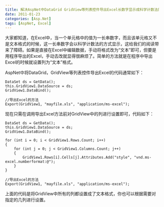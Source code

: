 ```yaml
---
title: 解决AspNet中DataGrid GridView等列表控件导出Excel长数字显示成科学计数法的问题
date: 2011-01-23
categories: [Asp.Net]
tags: [AspNet, Excel]
---
```


大家都知道，在Excel中，当一个单元格中的值为一长串数字，而且该单元格又不是文本格式的时候，这一长串数字会以科学计数法的方式显示，这给我们的阅读带来了障碍。如果是直接在Excel中编辑数据，手动将格式改为“文本”即可，但要是用程序导出的Excel，手动去改就显得很麻烦了。简单的方法就是在程序中导出Excel的时候就设置列为“文本”格式。

AspNet中将DataGrid，GridView等列表控件导出Excel的代码通常如下：

```
DataSet ds = GetData();
this.GridView1.DataSource = ds;
GridView1.DataBind();

//导出Excel的方法
Export(GridView1, "mayfile.xls", "application/ms-excel");
```

现在只需在调用导出Excel方法前对GridView中的列进行设置即可，代码如下：

```
DataSet ds = GetData();
this.GridView1.DataSource = ds;
GridView1.DataBind();

for (int i = 0; i < GridView1.Rows.Count; i++)
{
    for (int j = 0; j < GridView1.Columns.Count; j++)
    {
        GridView1.Rows[i].Cells[j].Attributes.Add("style", "vnd.ms-excel.numberformat:@");
    }
}

//导出Excel的方法
Export(GridView1, "mayfile.xls", "application/ms-excel");
```

上面的代码是将GridView中所有的列都设置成了文本格式，你也可以根据需要对指定的几列进行设置。



